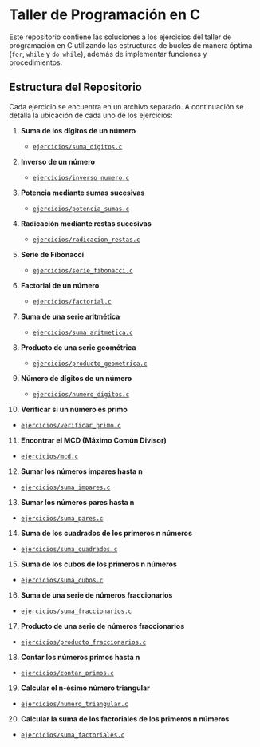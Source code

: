  
# Taller de Programación en C

Este repositorio contiene las soluciones a los ejercicios del taller de programación en C utilizando las estructuras de bucles de manera óptima (`for`, `while` y `do while`), además de implementar funciones y procedimientos.

## Estructura del Repositorio

Cada ejercicio se encuentra en un archivo separado. A continuación se detalla la ubicación de cada uno de los ejercicios:

1. **Suma de los dígitos de un número**
   - [`ejercicios/suma_digitos.c`](https://github.com/SteevenAA/Manera-Optima-de-for--while-y-do-while/blob/main/ejercicios/1.Suma_Digitos.c)

2. **Inverso de un número**
   - [`ejercicios/inverso_numero.c`](https://github.com/SteevenAA/Manera-Optima-de-for--while-y-do-while/blob/main/ejercicios/2.Inverso_Numero.c)

3. **Potencia mediante sumas sucesivas**
   - [`ejercicios/potencia_sumas.c`](https://github.com/SteevenAA/Manera-Optima-de-for--while-y-do-while/blob/main/ejercicios/3.Potencia_Sumas_Sucesivas.c)

4. **Radicación mediante restas sucesivas**
   - [`ejercicios/radicacion_restas.c`](https://github.com/SteevenAA/Manera-Optima-de-for--while-y-do-while/blob/main/ejercicios/4.Radicaci%C3%B3n_Restas_Sucesivas.c)

5. **Serie de Fibonacci**
   - [`ejercicios/serie_fibonacci.c`](https://github.com/SteevenAA/Manera-Optima-de-for--while-y-do-while/blob/main/ejercicios/5.Serie_Fibonacci.c)

6. **Factorial de un número**
   - [`ejercicios/factorial.c`](https://github.com/SteevenAA/Manera-Optima-de-for--while-y-do-while/blob/main/ejercicios/6.Factorial_Un_Numero.c)

7. **Suma de una serie aritmética**
   - [`ejercicios/suma_aritmetica.c`](https://github.com/SteevenAA/Manera-Optima-de-for--while-y-do-while/blob/main/ejercicios/7.Suma_Serie_Aritmetica.c)

8. **Producto de una serie geométrica**
   - [`ejercicios/producto_geometrica.c`](https://github.com/SteevenAA/Manera-Optima-de-for--while-y-do-while/blob/main/ejercicios/8.Producto_Serie_Geom%C3%A9trica.c)

9. **Número de dígitos de un número**
   - [`ejercicios/numero_digitos.c`](https://github.com/SteevenAA/Manera-Optima-de-for--while-y-do-while/blob/main/ejercicios/9.Numero_Digitos_Numero.c)

10. **Verificar si un número es primo**
   - [`ejercicios/verificar_primo.c`](https://github.com/SteevenAA/Manera-Optima-de-for--while-y-do-while/blob/main/ejercicios/10.Verificar_Primo.c)

11. **Encontrar el MCD (Máximo Común Divisor)**
   - [`ejercicios/mcd.c`](https://github.com/SteevenAA/Manera-Optima-de-for--while-y-do-while/blob/main/ejercicios/11.Encontrar_MCD.c)

12. **Sumar los números impares hasta n**
   - [`ejercicios/suma_impares.c`](https://github.com/SteevenAA/Manera-Optima-de-for--while-y-do-while/blob/main/ejercicios/12.Sumar_Impares.c)

13. **Sumar los números pares hasta n**
   - [`ejercicios/suma_pares.c`](https://github.com/SteevenAA/Manera-Optima-de-for--while-y-do-while/blob/main/ejercicios/13.Sumar_Pares.c)

14. **Suma de los cuadrados de los primeros n números**
   - [`ejercicios/suma_cuadrados.c`](https://github.com/SteevenAA/Manera-Optima-de-for--while-y-do-while/blob/main/ejercicios/14.Suma_Cuadrados_Primeros.c)

15. **Suma de los cubos de los primeros n números**
   - [`ejercicios/suma_cubos.c`](https://github.com/SteevenAA/Manera-Optima-de-for--while-y-do-while/blob/main/ejercicios/15.Suma_Cubos_Primeros.c)

16. **Suma de una serie de números fraccionarios**
   - [`ejercicios/suma_fraccionarios.c`](https://github.com/SteevenAA/Manera-Optima-de-for--while-y-do-while/blob/main/ejercicios/16.Suma_Serie_Fraccionarios.c)

17. **Producto de una serie de números fraccionarios**
   - [`ejercicios/producto_fraccionarios.c`](https://github.com/SteevenAA/Manera-Optima-de-for--while-y-do-while/blob/main/ejercicios/17.Producto_Serie_Fraccionarios.c)

18. **Contar los números primos hasta n**
   - [`ejercicios/contar_primos.c`](https://github.com/SteevenAA/Manera-Optima-de-for--while-y-do-while/blob/main/ejercicios/18.Contar_Numeros_Primos.c)

19. **Calcular el n-ésimo número triangular**
   - [`ejercicios/numero_triangular.c`](https://github.com/SteevenAA/Manera-Optima-de-for--while-y-do-while/blob/main/ejercicios/19.Calcular_n-%C3%A9simo_Numero_triangular.c)

20. **Calcular la suma de los factoriales de los primeros n números**
   - [`ejercicios/suma_factoriales.c`](https://github.com/SteevenAA/Manera-Optima-de-for--while-y-do-while/blob/main/ejercicios/20.Calcular_Suma_Factoriales_Primeros.c)